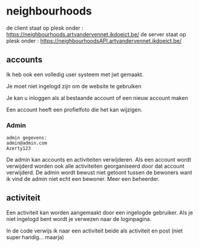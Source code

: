 # neighbourhoods

de client staat op plesk onder : https://neighbourhoods.artvandervennet.ikdoeict.be/
de server staat op plesk onder : https://neighbourhoodsAPI.artvandervennet.ikdoeict.be/

## accounts
Ik heb ook een volledig user systeem met jwt gemaakt.

Je moet niet ingelogd zijn om de website te gebruiken

Je kan u inloggen als al bestaande account of een nieuw account maken

Een account heeft een profielfoto die het kan wijzigen.

### Admin
    admin gegevens:
    admin@admin.com
    Azerty123

De admin kan accounts en activiteiten verwijderen. Als een account wordt verwijderd worden ook alle activiteiten georganiseerd door dat account verwijderd.
De admin wordt bewust niet getoont tussen de bewoners want ik vind de admin niet echt een bewoner. Meer een beheerder.

## activiteit
Een activiteit kan worden aangemaakt door een ingelogde gebruiker. 
Als je niet ingelogd bent wordt je verwezen naar de loginpagina.

In de code verwijs ik naar een activiteit beide als activiteit en post (niet super handig... maarja)

